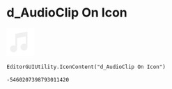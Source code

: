 # d_AudioClip On Icon
![](/img/d_AudioClip%20On%20Icon.png)

``` CSharp
EditorGUIUtility.IconContent("d_AudioClip On Icon")
```
```
-5460207398793011420
```
